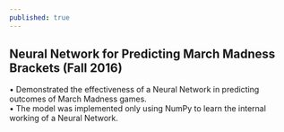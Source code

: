 ```yaml
---
published: true
---
```

## Neural Network for Predicting March Madness Brackets (Fall 2016)

•	Demonstrated the effectiveness of a Neural Network in predicting outcomes of March Madness games.  
•	The model was implemented only using NumPy to learn the internal working of a Neural Network.  
